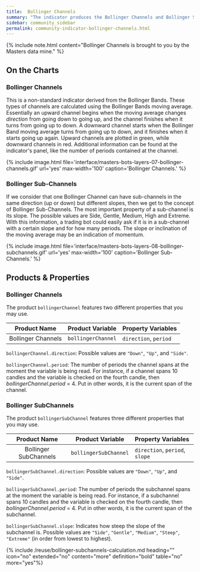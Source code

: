 ```yaml
---
title:  Bollinger Channels
summary: "The indicator produces the Bollinger Channels and Bollinger Subchannels products."
sidebar: community_sidebar
permalink: community-indicator-bollinger-channels.html
---
```


{% include note.html content="Bollinger Channels is brought to you by the Masters data mine." %}

## On the Charts

### Bollinger Channels

This is a non-standard indicator derived from the Bollinger Bands. These types of channels are calculated using the Bollinger Bands moving average. Essentially an upward channel begins when the moving average changes _direction_ from going down to going up, and the channel finishes when it turns from going up to down. A downward channel starts when the Bollinger Band moving average turns from going up to down, and it finishes when it starts going up again. Upward channels are plotted in green, while downward channels in red. Additional information can be found at the indicator's panel, like the number of periods contained at the channel.

{% include image.html file='interface/masters-bots-layers-07-bollinger-channels.gif' url='yes' max-width='100' caption='Bollinger Channels.' %}

### Bollinger Sub-Channels

If we consider that one Bollinger Channel can have sub-channels in the same direction (up or down) but different slopes, then we get to the concept of Bollinger Sub-Channels. The most important property of a sub-channel is its slope. The possible values are Side, Gentle, Medium, High and Extreme. With this information, a trading bot could easily ask if it is in a sub-channel with a certain slope and for how many periods. The slope or inclination of the moving average may be an indication of momentum.

{% include image.html file='interface/masters-bots-layers-08-bollinger-subchannels.gif' url='yes' max-width='100' caption='Bollinger Sub-Channels.' %}

## Products & Properties

### Bollinger Channels

The product ```bollingerChannel``` features two different properties that you may use.

| Product Name | Product Variable | Property Variables |
| :---: | :---: | :--- | 
| Bollinger Channels | ```bollingerChannel``` | ```direction```, ```period``` |

```bollingerChannel.direction```: Possible values are ```"Down"```, ```"Up"```, and ```"Side"```.

```bollingerChannel.period```: The number of periods the channel spans at the moment the variable is being read. For instance, if a channel spans 10 candles and the variable is checked on the fourth candle, then _bollingerChannel.period_ = 4. Put in other words, it is the current span of the channel.

### Bollinger SubChannels

The product ```bollingerSubChannel``` features three different properties that you may use.

| Product Name | Product Variable | Property Variables |
| :---: | :---: | :--- | 
| Bollinger SubChannels | ```bollingerSubChannel``` | ```direction```, ```period```, ```slope``` |

```bollingerSubChannel.direction```: Possible values are ```"Down"```, ```"Up"```, and ```"Side"```.

```bollingerSubChannel.period```: The number of periods the subchannel spans at the moment the variable is being read. For instance, if a subchannel spans 10 candles and the variable is checked on the fourth candle, then _bollingerChannel.period_ = 4. Put in other words, it is the current span of the subchannel.

```bollingerSubChannel.slope```: Indicates how steep the slope of the subchannel is. Possible values are ```"Side"```, ```"Gentle"```, ```"Medium"```, ```"Steep"```, ```"Extreme"``` (in order from lowest to highest).

{% include /reuse/bollinger-subchannels-calculation.md heading="" icon="no" extended="no" content="more" definition="bold" table="no" more="yes"%}